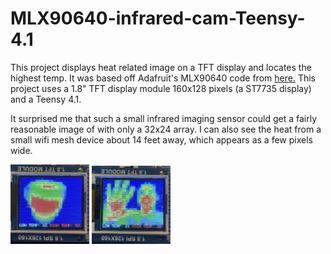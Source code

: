 # MLX90640-infrared-cam-Teensy-4.1
This project displays heat related image on a TFT display and locates the highest temp. It was based off Adafruit's MLX90640 code from <a href="https://github.com/adafruit/Adafruit_MLX90640/blob/master/examples/MLX90640_arcadaCam/MLX90640_arcadaCam.ino">here.</a> This project uses a 1.8" TFT display module 160x128 pixels (a ST7735 display) and a Teensy 4.1.

It surprised me that such a small infrared imaging sensor could get a fairly reasonable image of with only a 32x24 array. I can also see the heat from a small wifi mesh device about 14 feet away, which appears as a few pixels wide.


<img src="https://github.com/radiohound/MLX90640-infrared-cam-Teensy-4.1/blob/main/coffee_mug.jpg" width=25% height=25%>

<img src="https://github.com/radiohound/MLX90640-infrared-cam-Teensy-4.1/blob/main/face_hand.jpg" width=25% height=25%>
